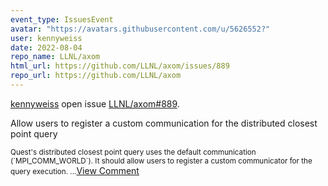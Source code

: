 ```yaml
---
event_type: IssuesEvent
avatar: "https://avatars.githubusercontent.com/u/5626552?"
user: kennyweiss
date: 2022-08-04
repo_name: LLNL/axom
html_url: https://github.com/LLNL/axom/issues/889
repo_url: https://github.com/LLNL/axom
---
```


<a href='https://github.com/kennyweiss' target='_blank'>kennyweiss</a> open issue <a href='https://github.com/LLNL/axom/issues/889' target='_blank'>LLNL/axom#889</a>.

<p>Allow users to register a custom communication for the distributed closest point query</p><small>Quest's distributed closest point query uses the default communication (`MPI_COMM_WORLD`). It should allow users to register a custom communicator for the query execution....</small><a href='https://github.com/LLNL/axom/issues/889' target='_blank'>View Comment</a>